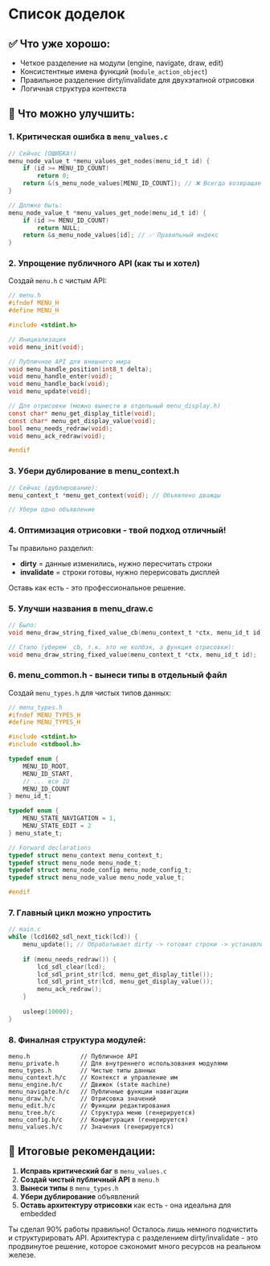 # Список доделок
## ✅ Что уже хорошо:
- Четкое разделение на модули (engine, navigate, draw, edit)
- Консистентные имена функций (`module_action_object`)
- Правильное разделение dirty/invalidate для двухэтапной отрисовки
- Логичная структура контекста

## 🔧 Что можно улучшить:

### 1. **Критическая ошибка в `menu_values.c`**
```c
// Сейчас (ОШИБКА!)
menu_node_value_t *menu_values_get_nodes(menu_id_t id) {
    if (id >= MENU_ID_COUNT)
        return 0;
    return &(s_menu_node_values[MENU_ID_COUNT]); // ❌ Всегда возвращает последний элемент!
}

// Должно быть:
menu_node_value_t *menu_values_get_node(menu_id_t id) {
    if (id >= MENU_ID_COUNT)
        return NULL;
    return &s_menu_node_values[id]; // ✅ Правильный индекс
}
```

### 2. **Упрощение публичного API (как ты и хотел)**
Создай `menu.h` с чистым API:

```c
// menu.h
#ifndef MENU_H
#define MENU_H

#include <stdint.h>

// Инициализация
void menu_init(void);

// Публичное API для внешнего мира
void menu_handle_position(int8_t delta);
void menu_handle_enter(void);
void menu_handle_back(void);
void menu_update(void);

// Для отрисовки (можно вынести в отдельный menu_display.h)
const char* menu_get_display_title(void);
const char* menu_get_display_value(void);
bool menu_needs_redraw(void);
void menu_ack_redraw(void);

#endif
```

### 3. **Убери дублирование в menu_context.h**
```c
// Сейчас (дублирование):
menu_context_t *menu_get_context(void); // Объявлено дважды

// Убери одно объявление
```

### 4. **Оптимизация отрисовки - твой подход отличный!**
Ты правильно разделил:
- **dirty** = данные изменились, нужно пересчитать строки
- **invalidate** = строки готовы, нужно перерисовать дисплей

Оставь как есть - это профессиональное решение.

### 5. **Улучши названия в menu_draw.c**
```c
// Было: 
void menu_draw_string_fixed_value_cb(menu_context_t *ctx, menu_id_t id);

// Стало (уберем _cb, т.к. это не колбэк, а функция отрисовки):
void menu_draw_string_fixed_value(menu_context_t *ctx, menu_id_t id);
```

### 6. **menu_common.h - вынеси типы в отдельный файл**
Создай `menu_types.h` для чистых типов данных:

```c
// menu_types.h
#ifndef MENU_TYPES_H
#define MENU_TYPES_H

#include <stdint.h>
#include <stdbool.h>

typedef enum {
    MENU_ID_ROOT,
    MENU_ID_START,
    // ... все ID
    MENU_ID_COUNT
} menu_id_t;

typedef enum {
    MENU_STATE_NAVIGATION = 1,
    MENU_STATE_EDIT = 2
} menu_state_t;

// Forward declarations
typedef struct menu_context menu_context_t;
typedef struct menu_node menu_node_t;
typedef struct menu_node_config menu_node_config_t;
typedef struct menu_node_value menu_node_value_t;

#endif
```

### 7. **Главный цикл можно упростить**
```c
// main.c
while (lcd1602_sdl_next_tick(lcd)) {
    menu_update(); // Обрабатывает dirty -> готовит строки -> устанавливает invalidate
    
    if (menu_needs_redraw()) {
        lcd_sdl_clear(lcd);
        lcd_sdl_print_str(lcd, menu_get_display_title());
        lcd_sdl_print_str(lcd, menu_get_display_value());
        menu_ack_redraw();
    }
    
    usleep(10000);
}
```

### 8. **Финалная структура модулей:**
```
menu.h              // Публичное API
menu_private.h      // Для внутреннего использования модулями
menu_types.h        // Чистые типы данных
menu_context.h/c    // Контекст и управление им
menu_engine.h/c     // Движок (state machine)
menu_navigate.h/c   // Публичные функции навигации  
menu_draw.h/c       // Отрисовка значений
menu_edit.h/c       // Функции редактирования
menu_tree.h/c       // Структура меню (генерируется)
menu_config.h/c     // Конфигурация (генерируется)
menu_values.h/c     // Значения (генерируется)
```

## 🎯 Итоговые рекомендации:

1. **Исправь критический баг** в `menu_values.c`
2. **Создай чистый публичный API** в `menu.h` 
3. **Вынеси типы** в `menu_types.h`
4. **Убери дублирование** объявлений
5. **Оставь архитектуру отрисовки** как есть - она идеальна для embedded

Ты сделал 90% работы правильно! Осталось лишь немного подчистить и структурировать API. Архитектура с разделением dirty/invalidate - это продвинутое решение, которое сэкономит много ресурсов на реальном железе.